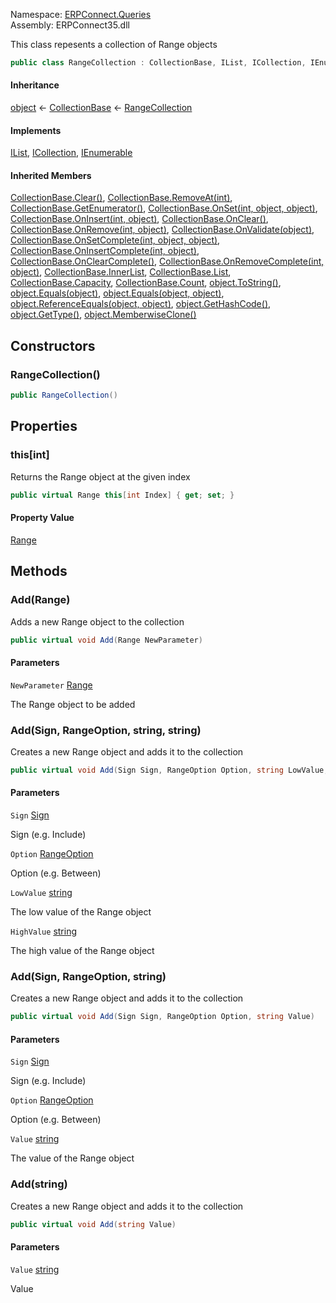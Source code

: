 
Namespace: [ERPConnect.Queries](index.md)  
Assembly: ERPConnect35.dll  

This class repesents a collection of Range objects

```csharp
public class RangeCollection : CollectionBase, IList, ICollection, IEnumerable
```

#### Inheritance

[object](https://learn.microsoft.com/dotnet/api/system.object) ← 
[CollectionBase](https://learn.microsoft.com/dotnet/api/system.collections.collectionbase) ← 
[RangeCollection](ERPConnect.Queries.RangeCollection.md)

#### Implements

[IList](https://learn.microsoft.com/dotnet/api/system.collections.ilist), 
[ICollection](https://learn.microsoft.com/dotnet/api/system.collections.icollection), 
[IEnumerable](https://learn.microsoft.com/dotnet/api/system.collections.ienumerable)

#### Inherited Members

[CollectionBase.Clear\(\)](https://learn.microsoft.com/dotnet/api/system.collections.collectionbase.clear), 
[CollectionBase.RemoveAt\(int\)](https://learn.microsoft.com/dotnet/api/system.collections.collectionbase.removeat), 
[CollectionBase.GetEnumerator\(\)](https://learn.microsoft.com/dotnet/api/system.collections.collectionbase.getenumerator), 
[CollectionBase.OnSet\(int, object, object\)](https://learn.microsoft.com/dotnet/api/system.collections.collectionbase.onset), 
[CollectionBase.OnInsert\(int, object\)](https://learn.microsoft.com/dotnet/api/system.collections.collectionbase.oninsert), 
[CollectionBase.OnClear\(\)](https://learn.microsoft.com/dotnet/api/system.collections.collectionbase.onclear), 
[CollectionBase.OnRemove\(int, object\)](https://learn.microsoft.com/dotnet/api/system.collections.collectionbase.onremove), 
[CollectionBase.OnValidate\(object\)](https://learn.microsoft.com/dotnet/api/system.collections.collectionbase.onvalidate), 
[CollectionBase.OnSetComplete\(int, object, object\)](https://learn.microsoft.com/dotnet/api/system.collections.collectionbase.onsetcomplete), 
[CollectionBase.OnInsertComplete\(int, object\)](https://learn.microsoft.com/dotnet/api/system.collections.collectionbase.oninsertcomplete), 
[CollectionBase.OnClearComplete\(\)](https://learn.microsoft.com/dotnet/api/system.collections.collectionbase.onclearcomplete), 
[CollectionBase.OnRemoveComplete\(int, object\)](https://learn.microsoft.com/dotnet/api/system.collections.collectionbase.onremovecomplete), 
[CollectionBase.InnerList](https://learn.microsoft.com/dotnet/api/system.collections.collectionbase.innerlist), 
[CollectionBase.List](https://learn.microsoft.com/dotnet/api/system.collections.collectionbase.list), 
[CollectionBase.Capacity](https://learn.microsoft.com/dotnet/api/system.collections.collectionbase.capacity), 
[CollectionBase.Count](https://learn.microsoft.com/dotnet/api/system.collections.collectionbase.count), 
[object.ToString\(\)](https://learn.microsoft.com/dotnet/api/system.object.tostring), 
[object.Equals\(object\)](https://learn.microsoft.com/dotnet/api/system.object.equals\#system\-object\-equals\(system\-object\)), 
[object.Equals\(object, object\)](https://learn.microsoft.com/dotnet/api/system.object.equals\#system\-object\-equals\(system\-object\-system\-object\)), 
[object.ReferenceEquals\(object, object\)](https://learn.microsoft.com/dotnet/api/system.object.referenceequals), 
[object.GetHashCode\(\)](https://learn.microsoft.com/dotnet/api/system.object.gethashcode), 
[object.GetType\(\)](https://learn.microsoft.com/dotnet/api/system.object.gettype), 
[object.MemberwiseClone\(\)](https://learn.microsoft.com/dotnet/api/system.object.memberwiseclone)

## Constructors

### <a id="ERPConnect_Queries_RangeCollection__ctor"></a> RangeCollection\(\)

```csharp
public RangeCollection()
```

## Properties

### <a id="ERPConnect_Queries_RangeCollection_Item_System_Int32_"></a> this\[int\]

Returns the Range object at the given index

```csharp
public virtual Range this[int Index] { get; set; }
```

#### Property Value

 [Range](ERPConnect.Queries.Range.md)

## Methods

### <a id="ERPConnect_Queries_RangeCollection_Add_ERPConnect_Queries_Range_"></a> Add\(Range\)

Adds a new Range object to the collection

```csharp
public virtual void Add(Range NewParameter)
```

#### Parameters

`NewParameter` [Range](ERPConnect.Queries.Range.md)

The Range object to be added

### <a id="ERPConnect_Queries_RangeCollection_Add_ERPConnect_Queries_Sign_ERPConnect_Queries_RangeOption_System_String_System_String_"></a> Add\(Sign, RangeOption, string, string\)

Creates a new Range object and adds it to the collection

```csharp
public virtual void Add(Sign Sign, RangeOption Option, string LowValue, string HighValue)
```

#### Parameters

`Sign` [Sign](ERPConnect.Queries.Sign.md)

Sign (e.g. Include)

`Option` [RangeOption](ERPConnect.Queries.RangeOption.md)

Option (e.g. Between)

`LowValue` [string](https://learn.microsoft.com/dotnet/api/system.string)

The low value of the Range object

`HighValue` [string](https://learn.microsoft.com/dotnet/api/system.string)

The high value of the Range object

### <a id="ERPConnect_Queries_RangeCollection_Add_ERPConnect_Queries_Sign_ERPConnect_Queries_RangeOption_System_String_"></a> Add\(Sign, RangeOption, string\)

Creates a new Range object and adds it to the collection

```csharp
public virtual void Add(Sign Sign, RangeOption Option, string Value)
```

#### Parameters

`Sign` [Sign](ERPConnect.Queries.Sign.md)

Sign (e.g. Include)

`Option` [RangeOption](ERPConnect.Queries.RangeOption.md)

Option (e.g. Between)

`Value` [string](https://learn.microsoft.com/dotnet/api/system.string)

The value of the Range object

### <a id="ERPConnect_Queries_RangeCollection_Add_System_String_"></a> Add\(string\)

Creates a new Range object and adds it to the collection

```csharp
public virtual void Add(string Value)
```

#### Parameters

`Value` [string](https://learn.microsoft.com/dotnet/api/system.string)

Value

